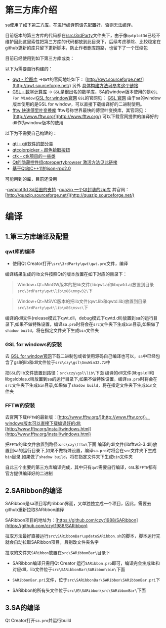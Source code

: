 # 第三方库介绍

sa使用了如下第三方库，在进行编译前请先配置好，否则无法编译。

目前版本的第三方库的代码都在[/src/3rdParty](https://github.com/czyt1988/sa/raw/master/src/3rdParty)文件夹下，由于像`qwtplot3d`已经不维护因此这里索性把第三方库的代码都放到此目录下，后续考虑移除、比较稳定在github更新的库只留下更新脚本，防止作者删库跑路，也留下了一个压缩包

目前已经使用到如下第三方库或类：

以下为需要自行构建的：

- [qwt - 绘图库](https://github.com/czyt1988/sa/tree/master/src/3rdParty/qwt)  ->`QWT`的官网地址如下： [http://qwt.sourceforge.net/](http://qwt.sourceforge.net/) 另外 [ 具体构建方法可参考这个链接](http://blog.csdn.net/czyt1988/article/details/11999985)
- [GSL - 数学计算库](https://github.com/czyt1988/sa/tree/master/src/czy/gsl) -> `GSL`是很出名的数学库，SA的window版本使用的是`GSL For Window`:[GSL for window官网](http://david.geldreich.free.fr/dev.html) `GSL`的官网见： [GSL 官网](http://ftp.gnu.org/gnu/gsl/) 由于sa的window版本使用的是GSL for window，可以直接下载编译好的二进制使用。
- [fftw 快速傅里叶变换库](https://github.com/czyt1988/sa/tree/master/src/czy/fftw) fftw号称世界最快的傅里叶变换库，其官网见：[http://www.fftw.org/](http://www.fftw.org/) 可以下载官网提供的编译好的dll作为window版本的使用

以下为不需要自己构建的：

- [qti - qti软件的部分类](https://github.com/czyt1988/sa/tree/master/src/3rdParty/qti)
- [qtcolorpicker - 颜色拾取按钮](https://github.com/czyt1988/sa/tree/master/src/3rdParty/qtcolorpicker)
- [ctk - ctk项目的一些类](https://github.com/czyt1988/sa/tree/master/src/3rdParty/ctk)
- [Qt的隐藏控件组qtpropertybrowser 激活方法见此链接](https://blog.csdn.net/czyt1988/article/details/78140050)
- [基于Qt和C++11的json-rpc2.0](https://github.com/joncol/jcon-cpp)

可能用到的库，目前还没用

-[qwtplot3d 3d绘图的支持](https://github.com/czyt1988/sa/tree/master/src/3rdParty/qwtplot3d)
-[quazip 一个Qt封装的zip库](https://github.com/czyt1988/sa/tree/master/src/3rdParty/quazip) 其官网：[http://quazip.sourceforge.net/](http://quazip.sourceforge.net/)

# 编译

## 1.第三方库编译及配置

### qwt库的编译

- 使用Qt Creator打开`\src\3rdParty\qwt\qwt.pro`文件，编译

编译结果生成的lib文件按照Qt的版本放置在如下对应的目录下：

> Window+Qt+MinGW版本的把lib文件(libqwt.a和libqwtd.a)放置到目录`src\3rdParty\qwt\lib\x86\mngw32\`下 

> Window+Qt+MSVC版本的把lib文件(qwt.lib和qwtd.lib)放置到目录`src\3rdParty\qwt\lib\x86\msvc\`下 

编译的dll文件(release模式下qwt.dll，debug模式下qwtd.dll)放置到sa的运行目录下,如果不做特殊设置，编译`sa.pro`时将会在`src`文件夹下生成`bin`目录,如果做了`shadow build`，将在指定文件夹下生成`bin`文件夹

### GSL for windows的安装

去 [GSL for window官网](http://david.geldreich.free.fr/dev.html)下载二进制包或者使用源码自己编译也可以，`sa`中已经包含了gsl的lib和dll文件位于`src\czy\gsl\GnuWin32.7z`中

把`GSL`的lib文件放置到路径：`src\czy\gsl\lib\`下面
编译的dll文件(libgsl.dll和libgslcblas.dll)放置到sa的运行目录下,如果不做特殊设置，编译`sa.pro`时将会在`src`文件夹下生成`bin`目录,如果做了`shadow build`，将在指定文件夹下生成`bin`文件夹

### FFTW的安装

去官网下载`FFTW`的最新版：[http://www.fftw.org/](http://www.fftw.org/)，windows版本可以直接下载编译好的dll:[http://www.fftw.org/install/windows.html](http://www.fftw.org/install/windows.html)

把`FFTW`的lib文件放置到路径:`src\czy\fftw\`下面
编译的dll文件(libfftw3-3.dll)放置到sa的运行目录下,如果不做特殊设置，编译`sa.pro`时将会在`src`文件夹下生成`bin`目录,如果做了`shadow build`，将在指定文件夹下生成`bin`文件夹

自此三个主要的第三方库编译完成，其中只有`qwt`需要自行编译，`GSL`和`FFTW`都有官方提供编译好的二进制

## 2.SARibbon的编译 

SARibbon是sa项目写的ribbon界面，又单独独立成一个项目，因此，需要去github重新拉取SARibbon编译

SARibbon项目的地址为：[https://github.com/czyt1988/SARibbon](https://github.com/czyt1988/SARibbon)

拉取方法最好直接运行`src\SARibbonBar\updateSARibbon.sh`的脚本，脚本运行完就会自动拉取SARibbon项目，且别改文件夹名字

拉取的文件夹`SARibbon`放置在`src\SARibbonBar\`目录下

- SARibbon编译只需用Qt Creator 运行`SARibbon.pro`即可，编译完会生成lib和对应dll，lib文件位于`src\SARibbonBar\SARibbon\bin\`下面

- `SARibbonBar.pri`文件，位于`src\SARibbonBar\SARibbon\SARibbonBar.pri`下

- SARibbon的所有头文件位于`src\的\SARibbon\src\SARibbonBar\`下面

## 3.SA的编译

Qt Creator打开`sa.pro`并运行build
